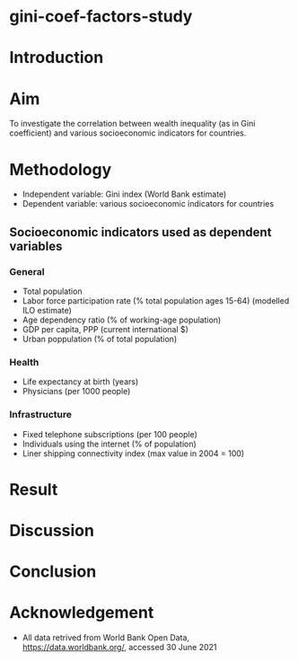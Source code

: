 # gini-coef-factors-study

# Introduction

# Aim
To investigate the correlation between wealth inequality (as in Gini coefficient) and various socioeconomic indicators for countries. 
# Methodology
- Independent variable: Gini index (World Bank estimate)
- Dependent variable: various socioeconomic indicators for countries

## Socioeconomic indicators used as dependent variables
### General
- Total population
- Labor force participation rate (% total population ages 15-64) (modelled ILO estimate)
- Age dependency ratio (% of working-age population)
- GDP per capita, PPP (current international $)
- Urban poppulation (% of total population)
### Health
- Life expectancy at birth (years)
- Physicians (per 1000 people)
### Infrastructure
- Fixed telephone subscriptions (per 100 people)
- Individuals using the internet (% of population)
- Liner shipping connectivity index (max value in 2004 = 100)

# Result

# Discussion

# Conclusion

# Acknowledgement
- All data retrived from World Bank Open Data, https://data.worldbank.org/, accessed 30 June 2021